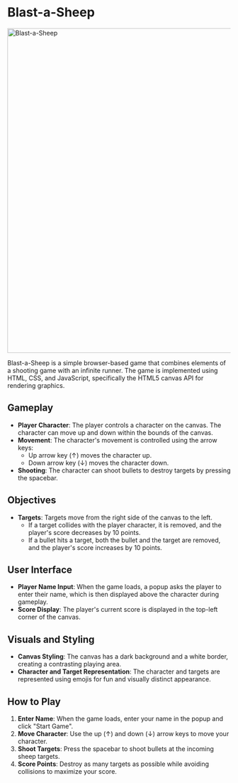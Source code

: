 # Blast-a-Sheep

<p align="left">
  <img width="731" alt="Blast-a-Sheep" src="https://github.com/KnOX-07/Blast-a-Sheep/assets/114283758/138e2e1a-9ce4-4eb5-a28e-df20590442bf">
</p>

Blast-a-Sheep is a simple browser-based game that combines elements of a shooting game with an infinite runner. The game is implemented using HTML, CSS, and JavaScript, specifically the HTML5 canvas API for rendering graphics.

## Gameplay

- **Player Character**: The player controls a character on the canvas. The character can move up and down within the bounds of the canvas.
- **Movement**: The character's movement is controlled using the arrow keys:
  - Up arrow key (↑) moves the character up.
  - Down arrow key (↓) moves the character down.
- **Shooting**: The character can shoot bullets to destroy targets by pressing the spacebar.

## Objectives

- **Targets**: Targets move from the right side of the canvas to the left.
  - If a target collides with the player character, it is removed, and the player's score decreases by 10 points.
  - If a bullet hits a target, both the bullet and the target are removed, and the player's score increases by 10 points.

## User Interface

- **Player Name Input**: When the game loads, a popup asks the player to enter their name, which is then displayed above the character during gameplay.
- **Score Display**: The player's current score is displayed in the top-left corner of the canvas.

## Visuals and Styling

- **Canvas Styling**: The canvas has a dark background and a white border, creating a contrasting playing area.
- **Character and Target Representation**: The character and targets are represented using emojis for fun and visually distinct appearance.

## How to Play

1. **Enter Name**: When the game loads, enter your name in the popup and click "Start Game".
2. **Move Character**: Use the up (↑) and down (↓) arrow keys to move your character.
3. **Shoot Targets**: Press the spacebar to shoot bullets at the incoming sheep targets.
4. **Score Points**: Destroy as many targets as possible while avoiding collisions to maximize your score.
